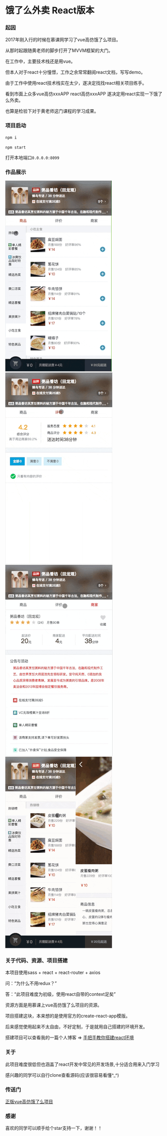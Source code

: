 # 饿了么外卖 React版本

### 起因

2017年刚入行的时候在慕课网学习了vue高仿饿了么项目。

从那时起跟随黄老师的脚步打开了MVVM框架的大门。

在工作中，主要技术栈还是用vue。

但本人对于react十分憧憬，工作之余常常翻阅react文档，写写demo。

由于工作中使用react技术栈实在太少，遂决定找找react相关项目练手。

看到市面上众多vue高仿xxxAPP  react高仿xxxAPP  遂决定用react实现一下饿了么外卖。

也算是检验下对于黄老师这门课程的学习成果。

### 项目启动

`npm i`

`npm start`

打开本地端口`0.0.0.0:8099`

### 作品展示

![img](./public/sell1.gif)
![img](./public/sell2.gif)
![img](./public/sell3.gif)
![img](./public/sell4.gif)

### 关于代码、资源、项目搭建

本项目使用sass + react + react-router + axios

问：“为什么不用redux？”

答：“此项目难度为初级，使用react自带的context足矣”

资源方面是用慕课上vue高仿饿了么项目的资源。

项目搭建这块，本来想的是使用官方的create-react-app模版。

后来感觉使用起来不太自由，不好定制，于是就用自己搭建的环境开发。

搭建项目可以查看我的一篇个人博客 => [手把手教你搭建react环境](https://segmentfault.com/a/1190000011824338)

### 关于
此项目难度很低但也涵盖了react开发中常见的开发场景,十分适合用来入门学习

感兴趣的同学可以自行clone查看源码(应该很容易看懂^_^)

### 传送门

[正版vue高仿饿了么项目](https://github.com/ustbhuangyi/vue-sell)

### 感谢

喜欢的同学可以顺手给个star支持一下，谢谢！！
